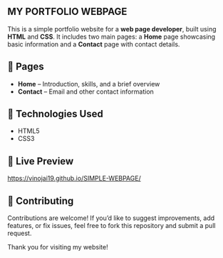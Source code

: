 ## MY PORTFOLIO WEBPAGE
This is a simple portfolio website for a **web page developer**, built using **HTML** and **CSS**. It includes two main pages: a **Home** page showcasing basic information and a **Contact** page with contact details.

## 🧩 Pages

- **Home** – Introduction, skills, and a brief overview  
- **Contact** – Email and other contact information

## 🔧 Technologies Used

- HTML5  
- CSS3

## 📸 Live Preview
https://vinojai19.github.io/SIMPLE-WEBPAGE/

## 🤝 Contributing

Contributions are welcome! If you’d like to suggest improvements, add features, or fix issues, feel free to fork this repository and submit a pull request.

Thank you for visiting my website!
